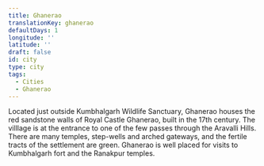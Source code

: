 ```yaml
---
title: Ghanerao
translationKey: ghanerao
defaultDays: 1
longitude: ''
latitude: ''
draft: false
id: city
type: city
tags:
  - Cities
  - Ghanerao
---
```

Located just outside Kumbhalgarh Wildlife Sanctuary, Ghanerao houses the red sandstone walls of Royal Castle Ghanerao, built in the 17th century. The villlage is at the entrance to one of the few passes through the Aravalli Hills. There are many temples, step-wells and arched gateways, and the fertile tracts of the settlement are green. Ghanerao is well placed for visits to Kumbhalgarh fort and the Ranakpur temples.